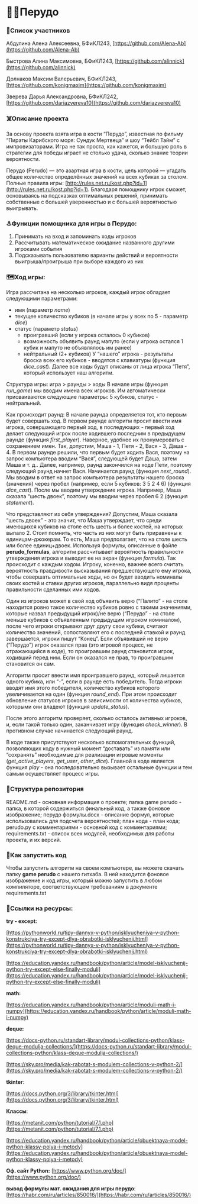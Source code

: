 # 🏴‍☠️Перудо
### 🍻Список участников 

Абдулина Алена Алексеевна, БФиКЛ243, [https://github.com/Alena-Ab](https://github.com/Alena-Ab)

Быстрова Алина Максимовна, БФиКЛ243, [https://github.com/alinnick](https://github.com/alinnick)

Долнаков Максим Валерьевич, БФиКЛ243, [https://github.com/konigmaxim](https://github.com/konigmaxim)

Зверева Дарья Александровна, БФиКЛ242, [https://github.com/dariazvereva10](https://github.com/dariazvereva10)

### ☠️Описание проекта

За основу проекта взята игра в кости “Перудо”, известная по фильму “Пираты Карибского моря: Сундук Мертвеца” и шоу “Тейбл Тайм” с импровизаторами. Игра не так проста, как кажется, и большую роль в стратегии для победы играет не столько удача, сколько знание теории вероятности.

Перудо (Perudo) — это азартная игра в кости, цель которой — угадать общее количество определённых значений на всех кубиках за столом. Полные правила игры: [http://rules.net.ru/kost.php?id=1](http://rules.net.ru/kost.php?id=1). Благодаря помощнику игрок сможет, основываясь на подсказках оптимальных решений, принимать собственные с большей уверенностью и с большей вероятностью выигрывать.

### ⚓️Функции помощника для игры в Перудо:

1. Принимать на вход и запоминать ходы игроков
2. Рассчитывать математическое ожидание названного другими игроками события 
3. Подсказывать пользователю варианты действий и вероятности выигрыша/проигрыша при выборе каждого из них

### 🗺️Ход игры: 

Игра рассчитана на несколько игроков, каждый игрок обладает следующими параметрами:
- имя (параметр *name*)
- текущее количество кубиков (в начале игры у всех по 5 - параметр *dice*)
- статус (параметр *status*)
	- проигравший (если у игрока осталось 0 кубиков)
	- возможность объявить раунд мапуто (если у игрока остался 1 кубик и мапуто не объявлялось им ранее)
	- нейтральный (2+ кубиков)
У “нашего” игрока - результаты броска всех его кубиков - вводятся с клавиатуры (функция *dice_cast*). Далее все ходы будут описаны от лица игрока “Петя”, который использует наш алгоритм.

Структура игры: игра > раунды > ходы
В начале игры (функция *run_game*) мы вводим имена всех игроков. Им автоматически присваиваются следующие параметры: 5 кубиков, статус - нейтральный.

Как происходит раунд:
В начале раунда определяется тот, кто первым будет совершать ход. В первом раунде алгоритм просит ввести имя игрока, совершающего первый ход, в последующих - первый ход делает следующий игрок после ходившего последним в предыдущем раунде (функция *first_player*). Наверное, удобнее их пронумеровать с сохранением имен. Так, допустим, Маша - 1, Петя - 2, Вася - 3, Даша - 4. В первом раунде решили, что первым будет ходить Вася, поэтому на запрос компьютера вводим “Вася”, следующей будет Даша, затем Маша и т. д.. Далее, например, раунд закончился на ходе Пети, поэтому следующий раунд начнет Вася.
Начинается раунд (функция *next_round*). Мы вводим в ответ на запрос компьютера результаты нашего броска (значения) через пробел (например, если 5 кубиков: 3 5 2 4 6) (функция *dice_cast*).  После мы вводим утверждение игрока. Например, Маша сказала “шесть двоек”, поэтому мы вводим через пробел 6 2 (функция *statement*). 

Что представляют из себя утверждения? Допустим, Маша сказала “шесть двоек” - это значит, что Маша утверждает, что среди имеющихся кубиков на столе есть шесть и более костей, на которых выпало 2. Стоит помнить, что часть из них могут быть приравнены к единицам-джокерам. То есть, Маша предполагает, что на столе шесть или более единиц+двоек.
Используя формулы, описанные в файле **perudo_formulas**, алгоритм рассчитывает вероятность правильности утверждения игрока и выводит ее на экран (функция *formula*). 
Так происходит с каждым ходом. Игроку, конечно, важнее всего считать вероятность правдивости высказывания предшествующего ему игрока, чтобы совершать оптимальные ходы, но он будет вводить номиналы своих костей и ставки других игроков, параллельно видя проценты правильности сделанных ими ходов.

Один из игроков может в свой ход объявить верю (“Палито” - на столе находится ровно такое количество кубиков ровно с такими значениями, которые назвал предыдущий игрок)/не верю (“Перудо” - на столе меньше кубиков с объявленным предыдущим игроком номиналом), после чего игроки открывают друг другу свои кубики, считают количество значений, сопоставляют его с последней ставкой и раунд завершается, игроки пишут “Конец”. Если объявивший не верю (“Перудо”) игрок оказался прав (это игровой процесс, не отражающийся в коде), то проигравшим раунд становится игрок, ходивший перед ним. Если он оказался не прав, то проигравшим становится он сам. 

Алгоритм просит ввести имя проигравшего раунд, который лишается одного кубика, или  “-”, если в раунде есть победитель. Тогда игроки вводят имя этого победителя, количество кубиков которого увеличивается на один (функция *round_end*). При этом происходит обновление статусов игроков в зависимости от количества кубиков, которыми они владеют (функция *update_status*).

После этого алгоритм проверяет, сколько осталось активных игроков, и, если такой только один, заканчивает игру (функция *check_winner*). В противном случае начинается следующий раунд.

В коде также присутствуют несколько вспомогательных функций, позволяющих коду в нужный момент “доставать” из памяти  или “сохранять” необходимые для реализации игровые моменты (*get_active_players*, *get_user*, *other_dice*). Главной в коде является функция *play* - она последовательно вызывает остальные функции и тем самым  осуществляет процесс игры. 

### 🐳Структура репозитория 

README.md - основная информация о проекте;
папка game perudo - папка, в которой содержиться финальный код, а также фоновое изображение;
перудо формулы.docx - описание формул, которые использовались для подсчета вероятностей; 
план кода - план кода;
perudo.py с комментариями - основной код с комментариями;
requirements.txt - список всех модулей, необходимых для работы проекта, и их версий.

### 🌊Как запустить код

Чтобы запустить алгоритм на своем компьютере, вы можете скачать папку **game perudo** с нашего гитхаба. В ней находится фоновое изображение и код игры, который можно запустить в любом компиляторе, соответствующем требованиям в документе requirements.txt

### 🐚Ссылки на ресурсы:

**try - except:**

[https://pythonworld.ru/tipy-dannyx-v-python/isklyucheniya-v-python-konstrukciya-try-except-dlya-obrabotki-isklyuchenij.html](https://pythonworld.ru/tipy-dannyx-v-python/isklyucheniya-v-python-konstrukciya-try-except-dlya-obrabotki-isklyuchenij.html)

[https://education.yandex.ru/handbook/python/article/model-isklyuchenij-python-try-except-else-finally-moduli](https://education.yandex.ru/handbook/python/article/model-isklyuchenij-python-try-except-else-finally-moduli)

**math:**

[https://education.yandex.ru/handbook/python/article/moduli-math-i-numpy](https://education.yandex.ru/handbook/python/article/moduli-math-i-numpy)

**deque:**

[https://docs-python.ru/standart-library/modul-collections-python/klass-deque-modulja-collections/](https://docs-python.ru/standart-library/modul-collections-python/klass-deque-modulja-collections/)

[https://sky.pro/media/kak-rabotat-s-modulem-collections-v-python-2/](https://sky.pro/media/kak-rabotat-s-modulem-collections-v-python-2/)

**tkinter**: 

[https://docs.python.org/3/library/tkinter.html](https://docs.python.org/3/library/tkinter.html)

**Классы**:

[https://metanit.com/python/tutorial/7.1.php](https://metanit.com/python/tutorial/7.1.php)

[https://education.yandex.ru/handbook/python/article/obuektnaya-model-python-klassy-polya-i-metody](https://education.yandex.ru/handbook/python/article/obuektnaya-model-python-klassy-polya-i-metody)

**Оф. сайт Python:** [https://www.python.org/doc/](https://www.python.org/doc/)

**вывод формулы мат. ожидания для игры перудо**: [https://habr.com/ru/articles/850016/](https://habr.com/ru/articles/850016/) 
